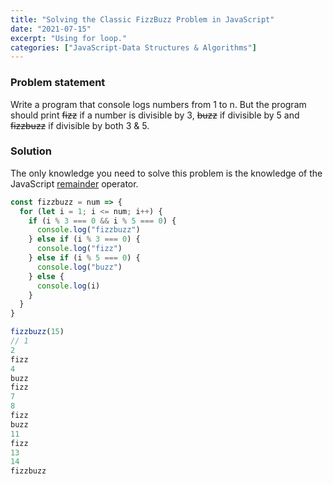 ```yaml
---
title: "Solving the Classic FizzBuzz Problem in JavaScript"
date: "2021-07-15"
excerpt: "Using for loop."
categories: ["JavaScript-Data Structures & Algorithms"]
---
```


### Problem statement

Write a program that console logs numbers from 1 to n. But the program should print ~~fizz~~ if a number is divisible by 3, ~~buzz~~ if divisible by 5 and ~~fizzbuzz~~ if divisible by both 3 & 5.

### Solution

The only knowledge you need to solve this problem is the knowledge of the JavaScript [remainder](https://developer.mozilla.org/en-US/docs/Web/JavaScript/Reference/Operators/Remainder) operator.

```js {numberLines}
const fizzbuzz = num => {
  for (let i = 1; i <= num; i++) {
    if (i % 3 === 0 && i % 5 === 0) {
      console.log("fizzbuzz")
    } else if (i % 3 === 0) {
      console.log("fizz")
    } else if (i % 5 === 0) {
      console.log("buzz")
    } else {
      console.log(i)
    }
  }
}

fizzbuzz(15)
// 1
2
fizz
4
buzz
fizz
7
8
fizz
buzz
11
fizz
13
14
fizzbuzz
```
